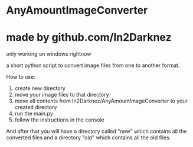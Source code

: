 # AnyAmountImageConverter
# made by github.com/In2Darknez

only working on windows rightnow

a short python script to convert image files from one to another format.

How to use:
1) create new directory
2) move your image files to that directory
3) move all contents from In2Darknez/AnyAmountImageConverter to your created directory
4) run the main.py
5) follow the instructions in the console

And after that you will have a directory called "new" which contains all the converted files and a directory "old" which contains all the old files.
